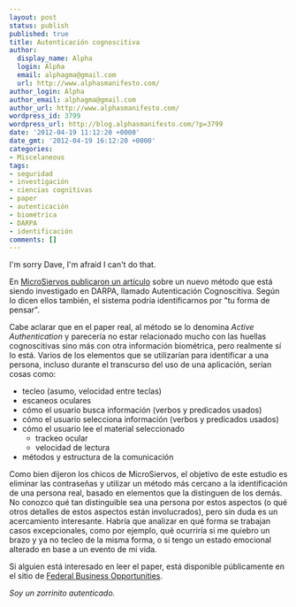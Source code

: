```yaml
---
layout: post
status: publish
published: true
title: Autenticación cognoscitiva
author:
  display_name: Alpha
  login: Alpha
  email: alphagma@gmail.com
  url: http://www.alphasmanifesto.com/
author_login: Alpha
author_email: alphagma@gmail.com
author_url: http://www.alphasmanifesto.com/
wordpress_id: 3799
wordpress_url: http://blog.alphasmanifesto.com/?p=3799
date: '2012-04-19 11:12:20 +0000'
date_gmt: '2012-04-19 16:12:20 +0000'
categories:
- Miscelaneous
tags:
- seguridad
- investigación
- ciencias cognitivas
- paper
- autenticación
- biométrica
- DARPA
- identificación
comments: []
---
```

I'm sorry Dave, I'm afraid I can't do that.


En [MicroSiervos publicaron un artículo](http://www.microsiervos.com/archivo//adios-a-las-contrasenas-la-autenticacion-cognoscitiva-te-identifica-por-tu-forma-de-pensar.html) sobre un nuevo método que está siendo investigado en DARPA, llamado Autenticación Cognoscitiva. Según lo dicen ellos también, el sistema podría identificarnos por "tu forma de pensar".

Cabe aclarar que en el paper real, al método se lo denomina _Active Authentication_ y parecería no estar relacionado mucho con las huellas cognoscitivas sino más con otra información biométrica, pero realmente sí lo está. Varios de los elementos que se utilizarían para identificar a una persona, incluso durante el transcurso del uso de una aplicación, serían cosas como:

- tecleo (asumo, velocidad entre teclas)
- escaneos oculares
- cómo el usuario busca información (verbos y predicados usados)
- cómo el usuario selecciona información (verbos y predicados usados)
- cómo el usuario lee el material seleccionado
  - trackeo ocular
  - velocidad de lectura
- métodos y estructura de la comunicación

Como bien dijeron los chicos de MicroSiervos, el objetivo de este estudio es eliminar las contraseñas y utilizar un método más cercano a la identificación de una persona real, basado en elementos que la distinguen de los demás. No conozco qué tan distinguible sea una persona por estos aspectos (o qué otros detalles de estos aspectos están involucrados), pero sin duda es un acercamiento interesante. Habría que analizar en qué forma se trabajan casos excepcionales, como por ejemplo, qué ocurriría si me quiebro un brazo y ya no tecleo de la misma forma, o si tengo un estado emocional alterado en base a un evento de mi vida.

Si alguien está interesado en leer el paper, está disponible públicamente en el sitio de [Federal Business Opportunities](https://www.fbo.gov/index?s=opportunity&amp;mode=form&amp;id=093ec9cdad8d8dc49e08855eae680084&amp;tab=core&amp;_cview=1).

_Soy un zorrinito autenticado._
